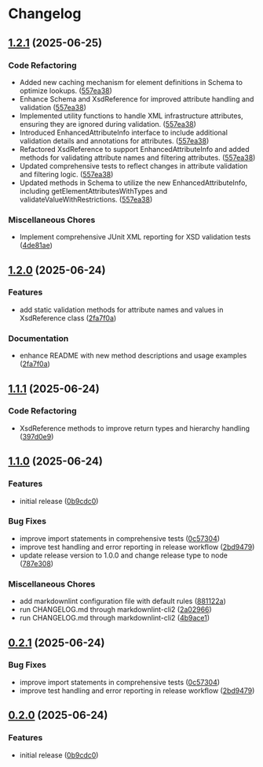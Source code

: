 # Changelog

## [1.2.1](https://github.com/chemodun/xsd-lookup/compare/xsd-lookup@v1.2.0...xsd-lookup@v1.2.1) (2025-06-25)


### Code Refactoring

* Added new caching mechanism for element definitions in Schema to optimize lookups. ([557ea38](https://github.com/chemodun/xsd-lookup/commit/557ea381f20dd601a727b232a02da344ca424cac))
* Enhance Schema and XsdReference for improved attribute handling and validation ([557ea38](https://github.com/chemodun/xsd-lookup/commit/557ea381f20dd601a727b232a02da344ca424cac))
* Implemented utility functions to handle XML infrastructure attributes, ensuring they are ignored during validation. ([557ea38](https://github.com/chemodun/xsd-lookup/commit/557ea381f20dd601a727b232a02da344ca424cac))
* Introduced EnhancedAttributeInfo interface to include additional validation details and annotations for attributes. ([557ea38](https://github.com/chemodun/xsd-lookup/commit/557ea381f20dd601a727b232a02da344ca424cac))
* Refactored XsdReference to support EnhancedAttributeInfo and added methods for validating attribute names and filtering attributes. ([557ea38](https://github.com/chemodun/xsd-lookup/commit/557ea381f20dd601a727b232a02da344ca424cac))
* Updated comprehensive tests to reflect changes in attribute validation and filtering logic. ([557ea38](https://github.com/chemodun/xsd-lookup/commit/557ea381f20dd601a727b232a02da344ca424cac))
* Updated methods in Schema to utilize the new EnhancedAttributeInfo, including getElementAttributesWithTypes and validateValueWithRestrictions. ([557ea38](https://github.com/chemodun/xsd-lookup/commit/557ea381f20dd601a727b232a02da344ca424cac))


### Miscellaneous Chores

* Implement comprehensive JUnit XML reporting for XSD validation tests ([4de81ae](https://github.com/chemodun/xsd-lookup/commit/4de81aec940438ad14775d75b6d7aa41cdc658f5))

## [1.2.0](https://github.com/chemodun/xsd-lookup/compare/xsd-lookup@v1.1.1...xsd-lookup@v1.2.0) (2025-06-24)

### Features

* add static validation methods for attribute names and values in XsdReference class ([2fa7f0a](https://github.com/chemodun/xsd-lookup/commit/2fa7f0a1afb8718c6380a6b7ed8de3352034afba))

### Documentation

* enhance README with new method descriptions and usage examples ([2fa7f0a](https://github.com/chemodun/xsd-lookup/commit/2fa7f0a1afb8718c6380a6b7ed8de3352034afba))

## [1.1.1](https://github.com/chemodun/xsd-lookup/compare/xsd-lookup@v1.1.0...xsd-lookup@v1.1.1) (2025-06-24)

### Code Refactoring

* XsdReference methods to improve return types and hierarchy handling ([397d0e9](https://github.com/chemodun/xsd-lookup/commit/397d0e9a1bb86f3aa030ec99ec7cdb7e181c805a))

## [1.1.0](https://github.com/chemodun/xsd-lookup/compare/xsd-lookup@v1.0.0...xsd-lookup@v1.1.0) (2025-06-24)

### Features

* initial release ([0b9cdc0](https://github.com/chemodun/xsd-lookup/commit/0b9cdc011961be13fde0734b6944886faa490956))

### Bug Fixes

* improve import statements in comprehensive tests ([0c57304](https://github.com/chemodun/xsd-lookup/commit/0c57304c685dc7506e4dc0565832428be52508cb))
* improve test handling and error reporting in release workflow ([2bd9479](https://github.com/chemodun/xsd-lookup/commit/2bd9479be9aa4c077446ee571c5673ea98fb362c))
* update release version to 1.0.0 and change release type to node ([787e308](https://github.com/chemodun/xsd-lookup/commit/787e308ecfca800d3599700a6a0c428a5da4c3b2))

### Miscellaneous Chores

* add markdownlint configuration file with default rules ([881122a](https://github.com/chemodun/xsd-lookup/commit/881122a0f8d930ab8d6406c3986fd884bb23464e))
* run CHANGELOG.md through markdownlint-cli2 ([2a02966](https://github.com/chemodun/xsd-lookup/commit/2a029660ce2398b97078b3fc9cd8255c69c9440d))
* run CHANGELOG.md through markdownlint-cli2 ([4b9ace1](https://github.com/chemodun/xsd-lookup/commit/4b9ace159ab6758c02eaf7d11725b3f82c0c0a1f))

## [0.2.1](https://github.com/chemodun/xsd-lookup/compare/v0.2.0...v0.2.1) (2025-06-24)

### Bug Fixes

* improve import statements in comprehensive tests ([0c57304](https://github.com/chemodun/xsd-lookup/commit/0c57304c685dc7506e4dc0565832428be52508cb))
* improve test handling and error reporting in release workflow ([2bd9479](https://github.com/chemodun/xsd-lookup/commit/2bd9479be9aa4c077446ee571c5673ea98fb362c))

## [0.2.0](https://github.com/chemodun/xsd-lookup/compare/v0.1.0...v0.2.0) (2025-06-24)

### Features

* initial release ([0b9cdc0](https://github.com/chemodun/xsd-lookup/commit/0b9cdc011961be13fde0734b6944886faa490956))
